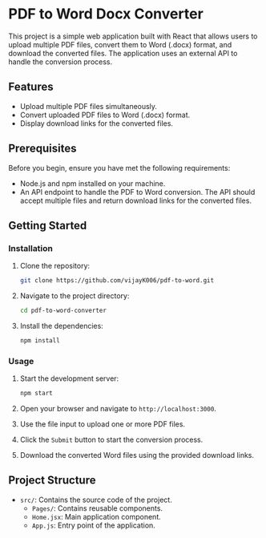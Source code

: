 # PDF to Word Docx Converter

This project is a simple web application built with React that allows users to upload multiple PDF files, convert them to Word (.docx) format, and download the converted files. The application uses an external API to handle the conversion process.

## Features

- Upload multiple PDF files simultaneously.
- Convert uploaded PDF files to Word (.docx) format.
- Display download links for the converted files.

## Prerequisites

Before you begin, ensure you have met the following requirements:

- Node.js and npm installed on your machine.
- An API endpoint to handle the PDF to Word conversion. The API should accept multiple files and return download links for the converted files.

## Getting Started

### Installation

1. Clone the repository:

    ```bash
    git clone https://github.com/vijayK006/pdf-to-word.git
    ```

2. Navigate to the project directory:

    ```bash
    cd pdf-to-word-converter
    ```

3. Install the dependencies:

    ```bash
    npm install
    ```

### Usage

1. Start the development server:

    ```bash
    npm start
    ```

2. Open your browser and navigate to `http://localhost:3000`.

3. Use the file input to upload one or more PDF files.

4. Click the `Submit` button to start the conversion process.

5. Download the converted Word files using the provided download links.

## Project Structure

- `src/`: Contains the source code of the project.
  - `Pages/`: Contains reusable components.
  - `Home.jsx`: Main application component.
  - `App.js`: Entry point of the application.




